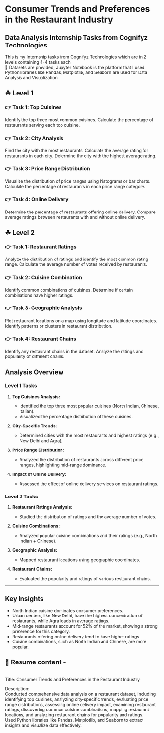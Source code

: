 # Consumer Trends and Preferences in the Restaurant Industry
## Data Analysis Internship Tasks from Cognifyz Technologies

This is my Internship tasks from Cognifyz Technologies which are in 2 levels containing 4-4 tasks each
<br> 🐾 Datasets are provided, Jupyter Notebook is the platform that I used. Python libraries like Pandas, Matplotlib, and Seaborn are used for Data Analysis and Visualization

## ☘ Level 1
### 👉 Task 1: Top Cuisines
Identify the top three most common cuisines.
Calculate the percentage of restaurants serving each top cuisine.
### 👉 Task 2: City Analysis
Find the city with the most restaurants.
Calculate the average rating for restaurants in each city.
Determine the city with the highest average rating.
### 👉 Task 3: Price Range Distribution
Visualize the distribution of price ranges using histograms or bar charts.
Calculate the percentage of restaurants in each price range category.
### 👉 Task 4: Online Delivery
Determine the percentage of restaurants offering online delivery.
Compare average ratings between restaurants with and without online delivery.

## ☘ Level 2
### 👉 Task 1: Restaurant Ratings
Analyze the distribution of ratings and identify the most common rating range.
Calculate the average number of votes received by restaurants.
### 👉 Task 2: Cuisine Combination
Identify common combinations of cuisines.
Determine if certain combinations have higher ratings.
### 👉 Task 3: Geographic Analysis
Plot restaurant locations on a map using longitude and latitude coordinates.
Identify patterns or clusters in restaurant distribution.
### 👉 Task 4: Restaurant Chains
Identify any restaurant chains in the dataset.
Analyze the ratings and popularity of different chains.

## Analysis Overview

### Level 1 Tasks
1. **Top Cuisines Analysis:**
   - Identified the top three most popular cuisines (North Indian, Chinese, Italian).
   - Visualized the percentage distribution of these cuisines.
   
2. **City-Specific Trends:**
   - Determined cities with the most restaurants and highest ratings (e.g., New Delhi and Agra).
   
3. **Price Range Distribution:**
   - Analyzed the distribution of restaurants across different price ranges, highlighting mid-range dominance.
   
4. **Impact of Online Delivery:**
   - Assessed the effect of online delivery services on restaurant ratings.

### Level 2 Tasks
1. **Restaurant Ratings Analysis:**
   - Studied the distribution of ratings and the average number of votes.
   
2. **Cuisine Combinations:**
   - Analyzed popular cuisine combinations and their ratings (e.g., North Indian + Chinese).
   
3. **Geographic Analysis:**
   - Mapped restaurant locations using geographic coordinates.
   
4. **Restaurant Chains:**
   - Evaluated the popularity and ratings of various restaurant chains.

---

## Key Insights
- North Indian cuisine dominates consumer preferences.
- Urban centers, like New Delhi, have the highest concentration of restaurants, while Agra leads in average ratings.
- Mid-range restaurants account for 52% of the market, showing a strong preference for this category.
- Restaurants offering online delivery tend to have higher ratings.
- Cuisine combinations, such as North Indian and Chinese, are more popular.

## 📌 Resume content -

<br> Title: Consumer Trends and Preferences in the Restaurant Industry

Description: 
<br> Conducted comprehensive data analysis on a restaurant dataset, including identifying top cuisines, analyzing city-specific trends, evaluating price range distributions, assessing online delivery impact, examining restaurant ratings, discovering common cuisine combinations, mapping restaurant locations, and analyzing restaurant chains for popularity and ratings. 
<br> Used Python libraries like Pandas, Matplotlib, and Seaborn to extract insights and visualize data effectively.
